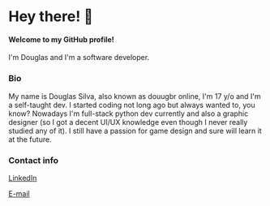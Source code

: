# Hey there! 👋
#### Welcome to my GitHub profile!

I'm Douglas and I'm a software developer.

### Bio

My name is Douglas Silva, also known as douugbr online, I'm 17 y/o and I'm a self-taught dev. I started coding not long ago but always wanted to, you know? Nowadays I'm full-stack python dev currently and also a graphic designer (so I got a decent UI/UX knowledge even though I never really studied any of it). I still have a passion for game design and sure will learn it at the future.

### Contact info

[LinkedIn](https://www.linkedin.com/in/douugbr/ "LinkedIn")

[E-mail](mailto:douugbr@gmail.com "Me mande um e-mail!")

<!--
**douugbr/douugbr** is a ✨ _special_ ✨ repository because its `README.md` (this file) appears on your GitHub profile.

Here are some ideas to get you started:

- 🔭 I’m currently working on ...
- 🌱 I’m currently learning ...
- 👯 I’m looking to collaborate on ...
- 🤔 I’m looking for help with ...
- 💬 Ask me about ...
- 📫 How to reach me: ...
- 😄 Pronouns: ...
- ⚡ Fun fact: ...
-->
